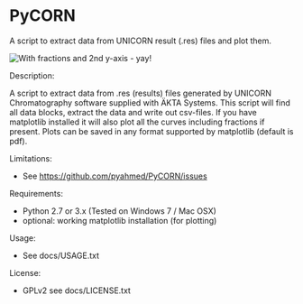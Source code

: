 PyCORN
======

A script to extract data from UNICORN result (.res) files and plot them.

![With fractions and 2nd y-axis - yay!](https://github.com/pyahmed/PyCORN/blob/dev/samples/sample1_2009Jun16no001_plot.jpg)

Description: 

A script to extract data from .res (results) files generated by UNICORN Chromatography software supplied with ÄKTA Systems. This script will find all data blocks, extract the data and write out csv-files. If you have matplotlib installed it will also plot all the curves including fractions if present. Plots can be saved in any format supported by matplotlib (default is pdf).

Limitations:
- See https://github.com/pyahmed/PyCORN/issues

Requirements:
- Python 2.7 or 3.x (Tested on Windows 7 / Mac OSX)
- optional: working matplotlib installation (for plotting)

Usage:
- See docs/USAGE.txt

License:
- GPLv2 see docs/LICENSE.txt
